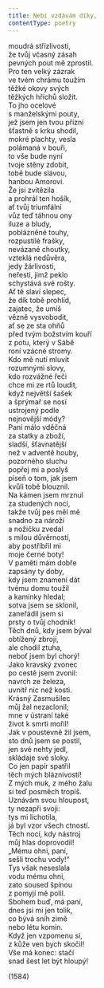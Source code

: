 ```yaml
---
title: Nebi vzdávám díky,
contentType: poetry
---
```


<section>

moudrá střízlivosti,  
že tvůj včasný zásah  
pevných pout mě zprostil.  
Pro ten velký zázrak  
ve tvém chrámu toužím  
těžké okovy svých  
těžkých hříchů složit.  
To jho ocelové  
s manželskými pouty,  
jež jsem jen tvou přízní  
šťastně s krku shodil,  
mokré plachty, vesla  
polámaná v bouři,  
to vše bude nyní  
tvoje stěny zdobit,  
tobě bude slávou,  
hanbou Amorovi.  
Že jsi zvítězila  
a prohrál ten hošík,  
ať tvůj triumfální  
vůz teď táhnou ony  
iluze a bludy,  
poblázněné touhy,  
rozpustilé frašky,  
nevázané choutky,  
vzteklá nedůvěra,  
jedy žárlivosti,  
neřesti, jimž peklo  
schystává své rošty.  
Ať tě slaví slepec,  
že dík tobě prohlíd,  
zajatec, že umíš  
vězně vysvobodit,  
ať se ze sta ohňů  
před tvým božstvím kouří  
z potu, který v Sábě  
roní vzácné stromy.  
Kdo mě nutí mluvit  
rozumnými slovy,  
kdo rozvážné řeči  
chce mi ze rtů loudit,  
když největší šašek  
a šprýmař se nosí  
ustrojený podle  
nejnovější módy?  
Paní málo vděčná  
za statky a zboží,  
sladší, šťavnatější  
než v adventě houby,  
pozorného sluchu  
popřej mi a poslyš  
píseň o tom, jak jsem  
kvůli tobě blouznil.  
Na kámen jsem mrznul  
za studených nocí,  
takže tvůj pes měl mě  
snadno za nároží  
a nožičku zvedal  
s milou důvěrností,  
aby postříbřil mi  
moje černé boty!  
V paměti mám dobře  
zapsány ty doby,  
kdy jsem znamení dát  
tvému domu toužil  
a kamínky hledal;  
sotva jsem se sklonil,  
zaneřádil jsem si  
prsty o tvůj chodník!  
Těch dnů, kdy jsem býval  
obtížený zbrojí,  
ale chodil ztuha,  
neboť jsem byl chorý!  
Jako kravský zvonec  
po cestě jsem zvonil:  
navrch ze železa,  
uvnitř nic než kosti.  
Krásný Zasmušilec  
můj žal nezaclonil;  
mne v ústraní také  
život k smrti mořil!  
Jak v poustevně žil jsem,  
sto dnů jsem se postil,  
jen své nehty jedl,  
skládaje své sloky.  
Co jen papír spatřil  
těch mých bláznivostí!  
Z mých muk, z mého žalu  
si teď posměch tropíš.  
Uznávám svou hloupost,  
ty nezapři svoji:  
tys mi lichotila,  
já byl vzor všech ctností.  
Těch nocí, kdy nástroj  
můj hlas doprovodil!  
„Mému ohni, paní,  
sešli trochu vody!“  
Tys však neseslala  
vodu mému ohni,  
zato soused špínou  
z pomyjí mě polil.  
Sbohem buď, má paní,  
dnes jsi mi jen tolik,  
co bývá sníh zimě  
nebo létu komín.  
Když jen vzpomenu si,  
z kůže ven bych skočil!  
Vše má konec: stačí  
snad šest let být hloupý!

(1584)

</section>
